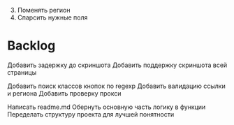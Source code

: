 3. Поменять регион
5. Спарсить нужные поля


# Backlog
Добавить задержку до скриншота 
Добавить поддержку скриншота всей страницы

Добавить поиск классов кнопок по regexp
Добавить валидацию ссылки и региона
Добавить проверку прокси

Написать readme.md
Обернуть основную часть логику в функции
Переделать структуру проекта для лучшей понятности